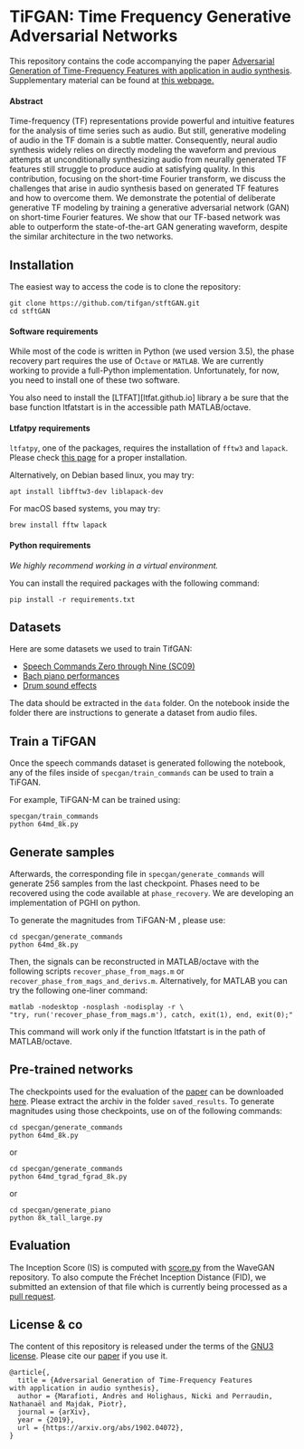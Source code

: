 # TiFGAN: Time Frequency Generative Adversarial Networks

This repository contains the code accompanying the paper [Adversarial Generation of Time-Frequency Features with application in audio synthesis][paper]. Supplementary material can be found at [this webpage.][website]

[paper]: https://arxiv.org/abs/1902.04072
[website]: https://tifgan.github.io/

#### Abstract
Time-frequency (TF) representations provide powerful and intuitive features for the analysis of time series such as audio. But still, generative modeling of audio in the TF domain is a subtle matter. Consequently, neural audio synthesis widely relies on directly modeling the waveform and previous attempts at unconditionally synthesizing audio from neurally generated TF features still struggle to produce audio at satisfying quality. In this contribution, focusing on the short-time Fourier transform, we discuss the challenges that arise in audio synthesis based on generated TF features and how to overcome them. We demonstrate the potential of deliberate generative TF modeling by training a generative adversarial network (GAN) on short-time Fourier features. We show that our TF-based network was able to outperform the state-of-the-art GAN generating waveform, despite the similar architecture in the two networks. 


## Installation

The easiest way to access the code is to clone the repository:

```
git clone https://github.com/tifgan/stftGAN.git 
cd stftGAN
```

#### Software requirements
While most of the code is written in Python (we used version 3.5), the phase recovery part requires the use of O`ctave` or `MATLAB`. We are currently working to provide a full-Python implementation. Unfortunately, for now, you need to install one of these two software.

You also need to install the [LTFAT][ltfat.github.io] library a be sure that the base function ltfatstart is in the accessible path MATLAB/octave.

#### Ltfatpy requirements

`ltfatpy`, one of the packages, requires the installation of `fftw3` and `lapack`. Please check [this page](http://dev.pages.lis-lab.fr/ltfatpy/install.html) for a proper installation.

Alternatively, on Debian based linux, you may try:
```
apt install libfftw3-dev liblapack-dev
```

For macOS based systems, you may try:
```
brew install fftw lapack
```


#### Python requirements

*We highly recommend working in a virtual environment.*

You can install the required packages with the following command:
```
pip install -r requirements.txt
```


## Datasets

Here are some datasets we used to train TifGAN:

- [Speech Commands Zero through Nine (SC09)](http://deepyeti.ucsd.edu/cdonahue/wavegan/data/sc09.tar.gz)
- [Bach piano performances](http://deepyeti.ucsd.edu/cdonahue/wavegan/data/mancini_piano.tar.gz)
- [Drum sound effects](http://deepyeti.ucsd.edu/cdonahue/wavegan/data/drums.tar.gz)

The data should be extracted in the  `data` folder. On the notebook inside the folder there are instructions to generate a dataset from audio files.

## Train a TiFGAN

Once the speech commands dataset is generated following the notebook, any of the files inside of `specgan/train_commands` can be used to train a TiFGAN.

For example, TiFGAN-M can be trained using:
```
specgan/train_commands
python 64md_8k.py
```

## Generate samples

Afterwards, the corresponding file in `specgan/generate_commands` will generate 256 samples from the last checkpoint. Phases need to be recovered using the code available at `phase_recovery`. We are developing an implementation of PGHI on python.

To generate the magnitudes from TiFGAN-M , please use:
```
cd specgan/generate_commands
python 64md_8k.py
```
Then, the signals can be reconstructed in MATLAB/octave with the following scripts `recover_phase_from_mags.m` or `recover_phase_from_mags_and_derivs.m`. Alternatively, for MATLAB you can try the following one-liner command:
```
matlab -nodesktop -nosplash -nodisplay -r \
"try, run('recover_phase_from_mags.m'), catch, exit(1), end, exit(0);"
```
This command will work only if the function ltfatstart is in the path of MATLAB/octave.

## Pre-trained networks
The checkpoints used for the evaluation of the [paper][paper] can be downloaded [here](https://zenodo.org/record/2562819). Please extract the archiv in the folder `saved_results`. To generate magnitudes using those checkpoints, use on of the following commands:
```
cd specgan/generate_commands
python 64md_8k.py 
```
or
```
cd specgan/generate_commands
python 64md_tgrad_fgrad_8k.py 
```
or
```
cd specgan/generate_piano
python 8k_tall_large.py  
```

## Evaluation

The Inception Score (IS) is computed with [score.py](https://github.com/chrisdonahue/wavegan/blob/master/eval/inception/score.py) from the WaveGAN repository. To also compute the Fréchet Inception Distance (FID), we submitted an extension of that file which is currently being processed as a [pull request](https://github.com/chrisdonahue/wavegan/pull/23). 

## License & co

The content of this repository is released under the terms of the [GNU3 license](LICENCE.txt).
Please cite our [paper] if you use it.

```
@article{,
  title = {Adversarial Generation of Time-Frequency Features
with application in audio synthesis},
  author = {Marafioti, Andrès and Holighaus, Nicki and Perraudin, Nathanaël and Majdak, Piotr},
  journal = {arXiv},
  year = {2019},
  url = {https://arxiv.org/abs/1902.04072},
}
```
